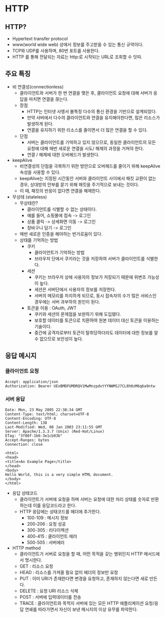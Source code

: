 # HTTP
## HTTP?
- Hypertext transfer protocol
- www(world wide web) 상에서 정보를 주고받을 수 있는 통신 규약이다. 
- TCP와 UDP를 사용하며, 80번 포트를 사용한다. 
- HTTP 를 통해 전달되는 자료는 http:로 시작되는 URL로 조회할 수 잇따. 

## 주요 특징 
- 비 연결성(connectionless)
    - 클라이언트와 서버가 한 번 연결을 맺은 후, 클라이언트 요청에 대해 서버가 응답을 마치면 연결을 끊는다. 
    - 장점
        - HTTP는 인터넷 사엥서 불특정 다수의 통신 환경을 기반으로 설계되었다. 
        - 만약 서버에서 다수의 클라이언트와 연결을 유지해야한다면, 많은 리소스가 발생하게 된다. 
        - 연결을 유지하기 위한 리소스를 줄이면서 더 많은 연결을 할 수 있다. 
    - 단점
        - 서버는 클라이언트를 기억하고 있지 않으므로, 동일한 클라이언트의 모든 요청에 대해 매번 새로운 연결을 시도/ 해제의 과정을 거쳐야 한다. 
        - 연결 / 해제에 대한 오버헤드가 발생한다. 
- keepAlive
    - 비연결성의 단점을 극복하기 위한 방안으로 오버헤드를 줄이기 위해 keepAlive 속성을 사용할 수 있다. 
    - keepAlive는 지정된 시간동안 서버와 클라이언트 사이에서 패킷 교환이 없는 경우, 상대방의 안부를 묻기 위해 패킷을 주기적으로 보내는 것이다. 
    - 이 때, 패킷의 반응이 없다면 연결을 해제한다. 
- 무상태 (stateless)
    - 무상태란? 
        - 클라이언트를 식별할 수 없는 상태이다. 
        - 예를 들어, 쇼핑몰에 접속 -> 로그인 
        - 상품 클릭 -> 상세화면 이동 -> 로그인 
        - 장바구니 담기 -> 로그인 
    - 매번 새로운 인증을 해야하는 번거로움이 있다. 
    - 상태를 기억하는 방법 
        - 쿠키 
            - 클라이언트가 기억하는 방법 
            - 브라우저 단에서 쿠키라는 것을 저장하여 서버가 클라이언트를 식별한다. 
        - 세션
            - 쿠키는 브라우저 상에 사용자의 정보가 저장되기 때문에 위변조 가능성이 높다. 
            - 세션은 서버단에서 사용자의 정보를 저장한다. 
            - 서버의 메모리를 차지하게 되므로, 동시 접속자의 수가 많은 서비스인 경우에는 서버 과부하의 원인이 된다. 
        - 토큰을 이용 : OAuth, JWT
            - 쿠키와 세션의 문제점을 보완하기 위해 도입됐다. 
            - 보호할 데이터를 토큰으로 치환하여 원본 데이터 대신 토큰을 이용하는 기술이다. 
            - 중간에 공격자로부터 토큰이 탈취당하더라도 데이터에 대한 정보를 알 수 없으므로 보안성이 높다. 

## 응답 메시지 
### 클라이언트 요청 
    Accept: application/json
    Authorization: Bearer UExBMDFUMDRQV1MwMnzpdvtYYNWMSJ7CL8h0zM6q6a9ntw

### 서버 응답 
    Date: Mon, 23 May 2005 22:38:34 GMT
    Content-Type: text/html; charset=UTF-8
    Content-Encoding: UTF-8
    Content-Length: 138
    Last-Modified: Wed, 08 Jan 2003 23:11:55 GMT
    Server: Apache/1.3.3.7 (Unix) (Red-Hat/Linux)
    ETag: "3f80f-1b6-3e1cb03b"
    Accept-Ranges: bytes
    Connection: close

    <html>
    <head>
    <title>An Example Page</title>
    </head>
    <body>
    Hello World, this is a very simple HTML document.
    </body>
    </html>
    
- 응답 상태코드 
    - 클라이언트가 서버에 요청을 하며 서버는 요청에 대한 처리 상태를 숫자로 반환하는데 이를 응답코드라고 한다. 
    - HTTP 응답에는 상태코드를 헤더에 추가한다. 
        - 100-109 : 메시지 정보 
        - 200-206 : 요청 성공 
        - 300-305 : 리다이렉션
        - 400-415 : 클라이언트 에러 
        - 500-505 : 서버에러 
- HTTP method
    - 클라이언트가 서버로 요청을 할 때, 어떤 목적을 갖는 행위인지 HTTP 메서드에서 명시한다. 
    - GET : 리소스 요청 
    - HEAD : 리소스를 가져올 필요 없이 헤더의 정보만 요청 
    - PUT : 이미 URI가 존재한다면 변경을 요청하고, 존재하지 않는다면 새로 만든다. 
    - DELETE : 요청 URI 리소스 삭제 
    - POST : 서버에 입력데이터를 전송 
    - TRACE : 클라이언트와 목적지 서버에 있는 모든 HTTP 애플리케이션 요청/응답 연쇄를 따라가면서 자신이 보낸 메시지의 이상 유무를 파악한다. 
    
